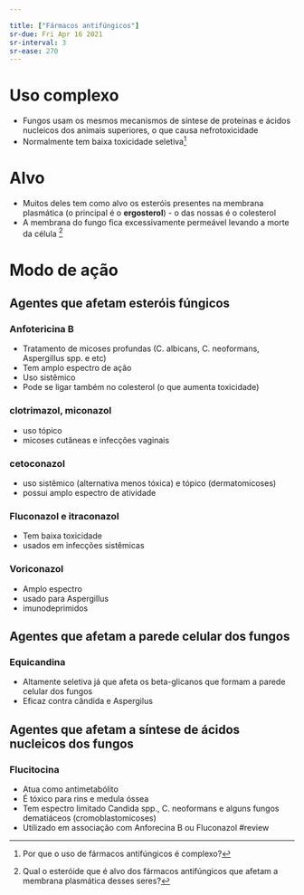 ```yaml
---

title: ["Fármacos antifúngicos"]
sr-due: Fri Apr 16 2021
sr-interval: 3
sr-ease: 270
---
```


# Uso complexo
+ Fungos usam os mesmos mecanismos de síntese de proteínas e ácidos nucleicos dos animais superiores, o que causa nefrotoxicidade
+ Normalmente tem baixa toxicidade seletiva[^941652]

[^941652]: Por que o uso de fármacos antifúngicos é complexo?


# Alvo
+ Muitos deles tem como alvo os esteróis presentes na membrana plasmática (o principal é o **ergosterol**) - o das nossas é o colesterol
+ A membrana do fungo fica excessivamente permeável levando a morte da célula [^429360]

[^429360]: Qual o esteróide que é alvo dos fármacos antifúngicos que afetam a membrana plasmática desses seres?

# Modo de ação
## Agentes que afetam esteróis fúngicos
### Anfotericina B 
+ Tratamento de micoses profundas (C. albicans, C. neoformans, Aspergillus spp. e etc) 
+ Tem amplo espectro de ação
+ Uso sistêmico
+ Pode se ligar também no colesterol (o que aumenta toxicidade)
### clotrimazol, miconazol 
+ uso tópico 
+ micoses cutâneas e infecções vaginais
### cetoconazol 
+ uso sistêmico (alternativa menos tóxica) e tópico (dermatomicoses) 
+ possui amplo espectro de atividade
### Fluconazol e itraconazol 
+ Tem baixa toxicidade
+ usados em infecções sistêmicas
### Voriconazol 
+ Amplo espectro
+ usado para Aspergillus
+ imunodeprimidos

## Agentes que afetam a parede celular dos fungos
### Equicandina
+ Altamente seletiva já que afeta os beta-glicanos que formam a parede celular dos fungos
+ Eficaz contra cândida e Aspergilus

## Agentes que afetam a síntese de ácidos nucleicos dos fungos
### Flucitocina
+ Atua como antimetabólito
+ É tóxico para rins e medula óssea
+ Tem espectro limitado Candida spp., C. neoformans e alguns fungos dematiáceos (cromoblastomicoses)
+ Utilizado em associação com Anforecina B ou Fluconazol
#review 
